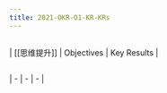 ```yaml
---
title: 2021-OKR-O1-KR-KRs
---
```


## 
| [[思维提升]] | Objectives | Key Results |
##
| - | - | - |
##
##
